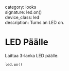 category: looks  
signature: led.on()  
device_class: led  
description: Turns an LED on.  

# LED Päälle

Laittaa 3-lanka LED päälle.

```python
led.on()
```

<advanced>
</advanced>